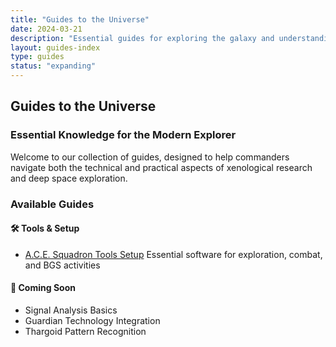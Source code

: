 ```yaml
---
title: "Guides to the Universe"
date: 2024-03-21
description: "Essential guides for exploring the galaxy and understanding Thargoid phenomena"
layout: guides-index
type: guides
status: "expanding"
---
```


## Guides to the Universe
### Essential Knowledge for the Modern Explorer

Welcome to our collection of guides, designed to help commanders navigate both the technical and practical aspects of xenological research and deep space exploration.

### Available Guides

#### 🛠️ Tools & Setup
- [A.C.E. Squadron Tools Setup](/guides/ace-tools-setup)
  Essential software for exploration, combat, and BGS activities

#### 📡 Coming Soon
- Signal Analysis Basics
- Guardian Technology Integration
- Thargoid Pattern Recognition 
